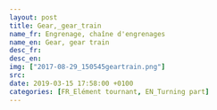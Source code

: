 ```yaml
---
layout: post
title: Gear,_gear_train
name_fr: Engrenage, chaîne d'engrenages
name_en: Gear, gear train
desc_fr: 
desc_en: 
img: ["2017-08-29_150545geartrain.png"]
src: 
date: 2019-03-15 17:58:00 +0100
categories: [FR_Elément tournant, EN_Turning part]
---
```


